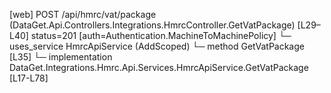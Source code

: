 [web] POST /api/hmrc/vat/package  (DataGet.Api.Controllers.Integrations.HmrcController.GetVatPackage)  [L29–L40] status=201 [auth=Authentication.MachineToMachinePolicy]
  └─ uses_service HmrcApiService (AddScoped)
    └─ method GetVatPackage [L35]
      └─ implementation DataGet.Integrations.Hmrc.Api.Services.HmrcApiService.GetVatPackage [L17-L78]

